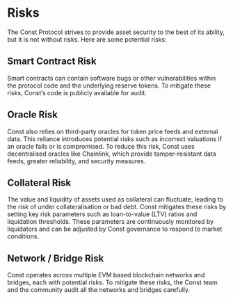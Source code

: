 # Risks

The Const Protocol strives to provide asset security to the best of its ability, but it is not without risks. Here are some potential risks:

## Smart Contract Risk

Smart contracts can contain software bugs or other vulnerabilities within the protocol code and the underlying reserve tokens. To mitigate these risks, Const’s code is publicly available for audit.

## Oracle Risk

Const also relies on third-party oracles for token price feeds and external data. This reliance introduces potential risks such as incorrect valuations if an oracle fails or is compromised. To reduce this risk, Const uses decentralised oracles like Chainlink, which provide tamper-resistant data feeds, greater reliability, and security measures.

## Collateral Risk

The value and liquidity of assets used as collateral can fluctuate, leading to the risk of under collateralisation or bad debt. Const mitigates these risks by setting key risk parameters such as loan-to-value (LTV) ratios and liquidation thresholds. These parameters are continuously monitored by liquidators and can be adjusted by Const governance to respond to market conditions.

## Network / Bridge Risk

Const operates across multiple EVM based blockchain networks and bridges, each with potential risks. To mitigate these risks, the Const team and the community audit all the networks and bridges carefully.
